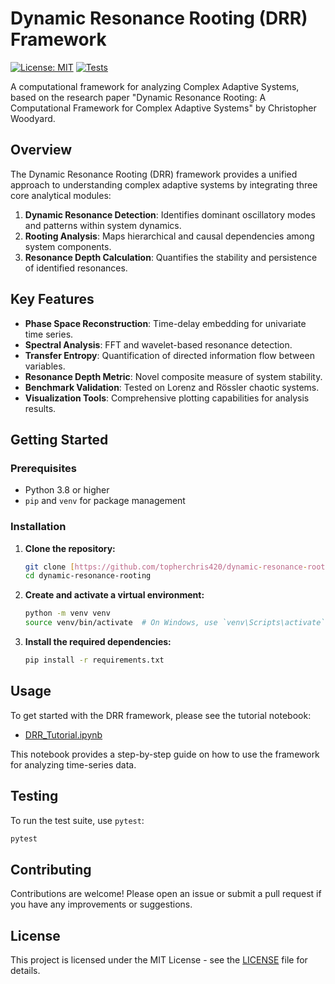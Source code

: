 # Dynamic Resonance Rooting (DRR) Framework

[![License: MIT](https://img.shields.io/badge/License-MIT-yellow.svg)](https://opensource.org/licenses/MIT)
[![Tests](https://github.com/topherchris420/dynamic-resonance-rooting/actions/workflows/python-app.yml/badge.svg)](https://github.com/topherchris420/dynamic-resonance-rooting/actions/workflows/python-app.yml)

A computational framework for analyzing Complex Adaptive Systems, based on the research paper "Dynamic Resonance Rooting: A Computational Framework for Complex Adaptive Systems" by Christopher Woodyard.

## Overview

The Dynamic Resonance Rooting (DRR) framework provides a unified approach to understanding complex adaptive systems by integrating three core analytical modules:

1.  **Dynamic Resonance Detection**: Identifies dominant oscillatory modes and patterns within system dynamics.
2.  **Rooting Analysis**: Maps hierarchical and causal dependencies among system components.
3.  **Resonance Depth Calculation**: Quantifies the stability and persistence of identified resonances.

## Key Features

-   **Phase Space Reconstruction**: Time-delay embedding for univariate time series.
-   **Spectral Analysis**: FFT and wavelet-based resonance detection.
-   **Transfer Entropy**: Quantification of directed information flow between variables.
-   **Resonance Depth Metric**: Novel composite measure of system stability.
-   **Benchmark Validation**: Tested on Lorenz and Rössler chaotic systems.
-   **Visualization Tools**: Comprehensive plotting capabilities for analysis results.

## Getting Started

### Prerequisites

* Python 3.8 or higher
* `pip` and `venv` for package management

### Installation

1.  **Clone the repository:**
    ```bash
    git clone [https://github.com/topherchris420/dynamic-resonance-rooting.git](https://github.com/topherchris420/dynamic-resonance-rooting.git)
    cd dynamic-resonance-rooting
    ```

2.  **Create and activate a virtual environment:**
    ```bash
    python -m venv venv
    source venv/bin/activate  # On Windows, use `venv\Scripts\activate`
    ```

3.  **Install the required dependencies:**
    ```bash
    pip install -r requirements.txt
    ```

## Usage

To get started with the DRR framework, please see the tutorial notebook:

* [DRR_Tutorial.ipynb](notebooks/DRR_Tutorial.ipynb)

This notebook provides a step-by-step guide on how to use the framework for analyzing time-series data.

## Testing

To run the test suite, use `pytest`:

```bash
pytest
```

## Contributing

Contributions are welcome! Please open an issue or submit a pull request if you have any improvements or suggestions.

## License

This project is licensed under the MIT License - see the [LICENSE](LICENSE) file for details.
